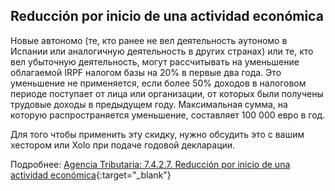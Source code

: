 ## Reducción por inicio de una actividad económica

Новые автономо (те, кто ранее не вел деятельность аутономо в Испании или
аналогичную деятельность в других странах) или те, кто вел
убыточную деятельность, могут рассчитывать на уменьшение облагаемой IRPF
налогом базы на 20% в первые два года. Это уменьшение не
применяется, если более 50% доходов в налоговом периоде поступает от лица или
организации, от которых были получены трудовые доходы в
предыдущем году. Максимальная сумма, на которую распространяется уменьшение,
составляет 100 000 евро в год.

Для того чтобы применить эту скидку, нужно обсудить это с вашим хестором или Xolo при подаче годовой декларации.

Подробнее: [Agencia Tributaria: 7.4.2.7. Reducción por inicio de una actividad económica](https://sede.agenciatributaria.gob.es/Sede/ayuda/manuales-videos-folletos/manuales-ayuda-presentacion/irpf-2022/7-cumplimentacion-irpf/7_4-rendimientos-actividades-economicas/7_4_2-regimen-estimacion-directa/7_4_2_7-reduccion-inicio-actividad-economica.html){:target="_blank"}
